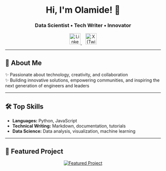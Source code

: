<!-- Profile Banner (optional: replace URL with your own banner image) -->
<!-- ![Banner](https://your-image-url.com/banner.png) -->

<h1 align="center">Hi, I'm Olamide! 👋</h1>
<h3 align="center">Data Scientist • Tech Writer • Innovator</h3>

<p align="center">
  <a href="https://www.linkedin.com/in/olamide--lawal/" target="_blank" rel="noopener noreferrer">
    <img width="36" src="https://cdn.jsdelivr.net/gh/devicons/devicon/icons/linkedin/linkedin-original.svg" alt="LinkedIn" title="LinkedIn"/>
  </a>
  &nbsp;&nbsp;
  <a href="https://x.com/em07_adoz" target="_blank" rel="noopener noreferrer">
    <img width="36" src="https://upload.wikimedia.org/wikipedia/commons/5/53/X_logo_2023.svg" alt="X (Twitter)" title="X (Twitter)" />
  </a>
</p>

---

## 🚀 About Me

✨ Passionate about technology, creativity, and collaboration  
✨ Building innovative solutions, empowering communities, and inspiring the next generation of engineers and leaders

---

## 🛠️ Top Skills

- **Languages:** Python, JavaScript  
- **Technical Writing:** Markdown, documentation, tutorials  
- **Data Science:** Data analysis, visualization, machine learning

---

## 🌟 Featured Project

<p align="center">
  <a href="https://github.com/em07-adoz/writetech-accelerator-portfolio-olamide">
    <img src="https://github-readme-stats.vercel.app/api/pin/?username=em07-adoz&repo=writetech-accelerator-portfolio-olamide&theme=default" alt="Featured Project" />
  </a>
</p>
